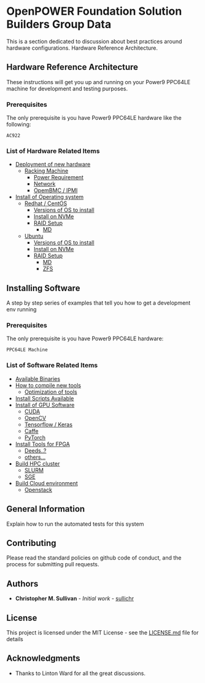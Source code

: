 # OpenPOWER Foundation Solution Builders Group Data
This is a section dedicated to discussion about best practices around hardware configurations.
Hardware Reference Architecture.


## Hardware Reference Architecture
These instructions will get you up and running on your Power9 PPC64LE machine for development and testing purposes.

### Prerequisites
The only prerequisite is you have Power9 PPC64LE hardware like the following:
```
AC922
```

### List of Hardware Related Items
* [Deployment of new hardware](https://github.com/sullichr/opf_solution_builders_group/blob/master/hardware_information/Deployment-of-new-hardware.md)
    * [Racking Machine](https://github.com/sullichr/opf_solution_builders_group/blob/master/hardware_information/Deployment-of-new-hardware.md#racking-machine)
        * [Power Requirement](https://github.com/sullichr/opf_solution_builders_group/blob/master/hardware_information/Deployment-of-new-hardware.md#power-requirements)
        * [Network](https://github.com/sullichr/opf_solution_builders_group/blob/master/hardware_information/Deployment-of-new-hardware.md#networking)
        * [OpemBMC / IPMI](https://github.com/sullichr/opf_solution_builders_group/blob/master/hardware_information/Deployment-of-new-hardware.md#openbmc_and_ipmi)
* [Install of Operating system](https://github.com/sullichr/opf_solution_builders_group/blob/master/hardware_information/Install-of-operating-system.md)
    * [Redhat / CentOS](https://github.com/sullichr/opf_solution_builders_group/blob/master/hardware_information/installing_rhel_centos.md)
        * [Versions of OS to install](https://github.com/sullichr/opf_solution_builders_group/blob/master/hardware_information/installing_rhel_centos.md#versions)
        * [Install on NVMe](https://github.com/sullichr/opf_solution_builders_group/blob/master/hardware_information/installing_rhel_centos.md#install-on-nvme)
        * [RAID Setup](https://github.com/sullichr/opf_solution_builders_group/blob/master/hardware_information/installing_rhel_centos.md#raid-setup)
            * [MD](https://github.com/sullichr/opf_solution_builders_group/blob/master/hardware_information/installing_rhel_centos.md#md)
    * [Ubuntu](https://github.com/sullichr/opf_solution_builders_group/blob/master/hardware_information/installing_ubuntu.md)
        * [Versions of OS to install](https://github.com/sullichr/opf_solution_builders_group/blob/master/hardware_information/installing_ubuntu.md#versions)
        * [Install on NVMe](https://github.com/sullichr/opf_solution_builders_group/blob/master/hardware_information/installing_ubuntu.md#install-on-nvme)
        * [RAID Setup](https://github.com/sullichr/opf_solution_builders_group/blob/master/hardware_information/installing_ubuntu.md#raid-setup)
            * [MD](https://github.com/sullichr/opf_solution_builders_group/blob/master/hardware_information/installing_ubuntu.md#md)
            * [ZFS](https://github.com/sullichr/opf_solution_builders_group/blob/master/hardware_information/installing_ubuntu.md#zfs)


## Installing Software
A step by step series of examples that tell you how to get a development env running

### Prerequisites
The only prerequisite is you have Power9 PPC64LE hardware:
```
PPC64LE Machine
```
### List of Software Related Items
* [Available Binaries](https://github.com/sullichr/opf_solution_builders_group/blob/master/software_information/Available_Binaries.md)
* [How to compile new tools](https://github.com/sullichr/opf_solution_builders_group/blob/master/software_information/)
    * [Optimization of tools](https://github.com/sullichr/opf_solution_builders_group/blob/master/software_information/)
* [Install Scripts Available](https://github.com/sullichr/opf_solution_builders_group/blob/master/software_information/)
* [Install of GPU Software](https://github.com/sullichr/opf_solution_builders_group/blob/master/software_information/)
    * [CUDA](https://github.com/sullichr/opf_solution_builders_group/blob/master/software_information/)
    * [OpenCV](https://github.com/sullichr/opf_solution_builders_group/blob/master/software_information/)
    * [Tensorflow / Keras](https://github.com/sullichr/opf_solution_builders_group/blob/master/software_information/)
    * [Caffe](https://github.com/sullichr/opf_solution_builders_group/blob/master/software_information/)
    * [PyTorch](https://github.com/sullichr/opf_solution_builders_group/blob/master/software_information/)
* [Install Tools for FPGA](https://github.com/sullichr/opf_solution_builders_group/blob/master/software_information/)
    * [Deeds..?](https://github.com/sullichr/opf_solution_builders_group/blob/master/software_information/)
    * [others...](https://github.com/sullichr/opf_solution_builders_group/blob/master/software_information/)
* [Build HPC cluster](https://github.com/sullichr/opf_solution_builders_group/blob/master/software_information/)
    * [SLURM](https://github.com/sullichr/opf_solution_builders_group/blob/master/software_information/)
    * [SGE](https://github.com/sullichr/opf_solution_builders_group/blob/master/software_information/)
* [Build Cloud environment](https://github.com/sullichr/opf_solution_builders_group/blob/master/software_information/)
    * [Openstack](https://github.com/sullichr/opf_solution_builders_group/blob/master/software_information/)



## General Information

Explain how to run the automated tests for this system

## Contributing

Please read the standard policies on github code of conduct, and the process for submitting pull requests.

## Authors

* **Christopher M. Sullivan** - *Initial work* - [sullichr](https://github.com/sullichr)


## License

This project is licensed under the MIT License - see the [LICENSE.md](LICENSE.md) file for details

## Acknowledgments

* Thanks to Linton Ward for all the great discussions.
